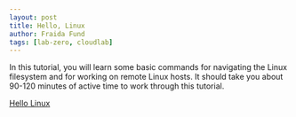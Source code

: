 ```yaml
---
layout: post
title: Hello, Linux
author: Fraida Fund
tags: [lab-zero, cloudlab]
---
```



In this tutorial, you will learn some basic commands for navigating the Linux filesystem and for working on remote Linux hosts. It should take you about 90-120 minutes of active time to work through this tutorial.

[Hello Linux](https://teaching-on-testbeds.github.io/hello-linux/)


